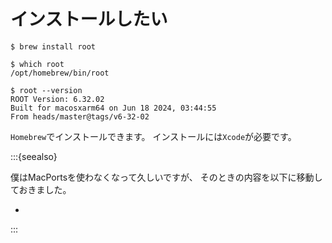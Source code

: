 # インストールしたい

```console
$ brew install root

$ which root
/opt/homebrew/bin/root

$ root --version
ROOT Version: 6.32.02
Built for macosxarm64 on Jun 18 2024, 03:44:55
From heads/master@tags/v6-32-02
```

`Homebrew`でインストールできます。
インストールには`Xcode`が必要です。

:::{seealso}

僕はMacPortsを使わなくなって久しいですが、
そのときの内容を以下に移動しておきました。

- [](./root-install-macports.md)

:::
